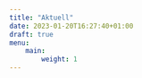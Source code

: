 ```yaml
---
title: "Aktuell"
date: 2023-01-20T16:27:40+01:00
draft: true
menu:
    main:
        weight: 1
---
```


